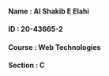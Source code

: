 <h4> Name    : Al Shakib E Elahi </h4>
<h4> ID      : 20-43665-2 </h4>
<h4> Course  : Web Technologies </h4>
<h4> Section : C </h4>
